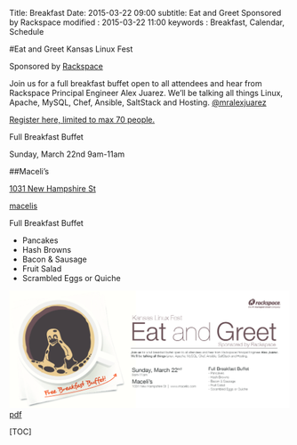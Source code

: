 Title: Breakfast
Date: 2015-03-22 09:00
subtitle: Eat and Greet Sponsored by Rackspace
modified : 2015-03-22 11:00
keywords : Breakfast, Calendar, Schedule

#Eat and Greet
Kansas Linux Fest

Sponsored by [Rackspace](http://rackspace.com)

Join us for a full breakfast buffet open to all attendees and hear from Rackspace Principal Engineer Alex Juarez.
We’ll be talking all things Linux, Apache, MySQL, Chef, Ansible, SaltStack and Hosting.
[@mralexjuarez](https://twitter.com/mralexjuarez)

[Register here, limited to max 70 people.](http://www.eventbrite.com/e/kansas-linux-fest-2015-tickets-15514601591)

Full Breakfast Buffet

Sunday, March 22nd
9am-11am

##Maceli’s

[1031 New Hampshire St](http://www.openstreetmap.org/node/2864344834)

[macelis](http://www.macelis.com)

Full Breakfast Buffet
- Pancakes
- Hash Browns
- Bacon & Sausage
- Fruit Salad
- Scrambled Eggs or Quiche

<img src=/images/RackspaceInvite.png width=760 alt=flyer></img>
[pdf](/images/RackspaceInvite.pdf)


[TOC]
